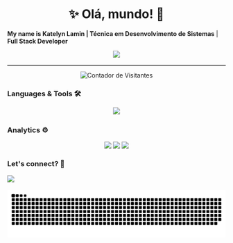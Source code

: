 <h1 align="center">✨ Olá, mundo! 👋</h1>

<p align="center">

  <strong>My name is Katelyn Lamin |  Técnica em Desenvolvimento de Sistemas</strong> | <strong>Full Stack Developer</strong> 
</p>

<p align="center">
  <img src="https://img.shields.io/badge/Feito_com_💜_por-Katelyn_Lamin-8A2BE2?style=for-the-badge" />
</p>

<hr>

<div align="center"> <img src="https://estruyf-github.azurewebsites.net/api/VisitorHit?user=Katlamin&repo=Katlamin&countColor=blue" alt="Contador de Visitantes" /> </div>

### Languages & Tools 🛠  
<p align="center">
  <img src="https://skillicons.dev/icons?i=python,html,github,vscode,css" />
</p>

### Analytics ⚙️
<!-- STATS + STREAK -->
<div align="center"> <!-- Línguas mais usadas --> <img height="160" src="https://github-readme-stats.vercel.app/api/top-langs/?username=Katlamin&layout=compact&langs_count=8&theme=tokyonight&count_private=true"/> <!-- Estatísticas de commits (contribuições) --> <img height="160" src="https://github-readme-streak-stats.herokuapp.com/?user=Katlamin&hide_border=true&theme=tokyonight"/> <!-- Estatísticas gerais --> <img height="160" src="https://github-readme-stats.vercel.app/api?username=Katlamin&show_icons=true&count_private=true&theme=tokyonight"/> </div>

### Let's connect? 🤝 
<a href="katelyn.faria@gmail.com"><img src="https://img.shields.io/badge/Gmail-D14836?style=for-the-badge&logo=gmail&logoColor=white"/></a>                                                                        <p align="center">
  <img src="https://raw.githubusercontent.com/platane/snk/output/github-contribution-grid-snake.svg" alt="snake" />
</p>

